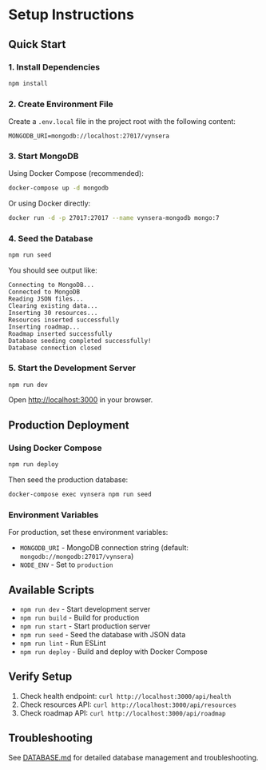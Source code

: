 # Setup Instructions

## Quick Start

### 1. Install Dependencies

```bash
npm install
```

### 2. Create Environment File

Create a `.env.local` file in the project root with the following content:

```
MONGODB_URI=mongodb://localhost:27017/vynsera
```

### 3. Start MongoDB

Using Docker Compose (recommended):

```bash
docker-compose up -d mongodb
```

Or using Docker directly:

```bash
docker run -d -p 27017:27017 --name vynsera-mongodb mongo:7
```

### 4. Seed the Database

```bash
npm run seed
```

You should see output like:

```
Connecting to MongoDB...
Connected to MongoDB
Reading JSON files...
Clearing existing data...
Inserting 30 resources...
Resources inserted successfully
Inserting roadmap...
Roadmap inserted successfully
Database seeding completed successfully!
Database connection closed
```

### 5. Start the Development Server

```bash
npm run dev
```

Open [http://localhost:3000](http://localhost:3000) in your browser.

## Production Deployment

### Using Docker Compose

```bash
npm run deploy
```

Then seed the production database:

```bash
docker-compose exec vynsera npm run seed
```

### Environment Variables

For production, set these environment variables:

- `MONGODB_URI` - MongoDB connection string (default: `mongodb://mongodb:27017/vynsera`)
- `NODE_ENV` - Set to `production`

## Available Scripts

- `npm run dev` - Start development server
- `npm run build` - Build for production
- `npm run start` - Start production server
- `npm run seed` - Seed the database with JSON data
- `npm run lint` - Run ESLint
- `npm run deploy` - Build and deploy with Docker Compose

## Verify Setup

1. Check health endpoint: `curl http://localhost:3000/api/health`
2. Check resources API: `curl http://localhost:3000/api/resources`
3. Check roadmap API: `curl http://localhost:3000/api/roadmap`

## Troubleshooting

See [DATABASE.md](./DATABASE.md) for detailed database management and troubleshooting.
